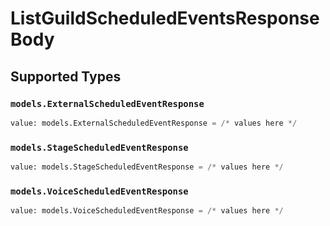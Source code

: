 # ListGuildScheduledEventsResponseBody


## Supported Types

### `models.ExternalScheduledEventResponse`

```python
value: models.ExternalScheduledEventResponse = /* values here */
```

### `models.StageScheduledEventResponse`

```python
value: models.StageScheduledEventResponse = /* values here */
```

### `models.VoiceScheduledEventResponse`

```python
value: models.VoiceScheduledEventResponse = /* values here */
```

